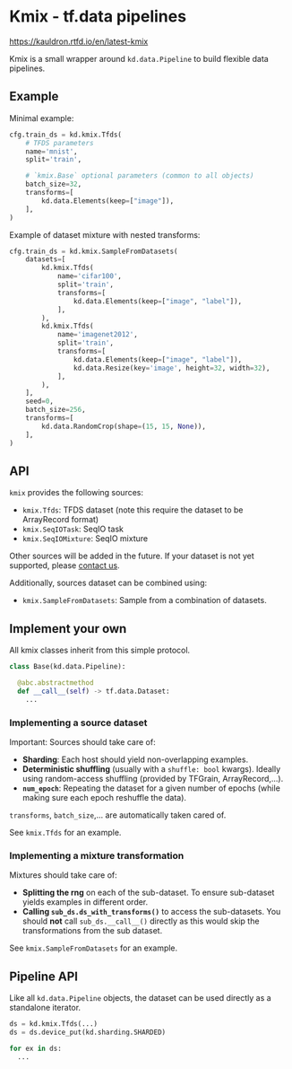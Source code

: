 # Kmix - tf.data pipelines

https://kauldron.rtfd.io/en/latest-kmix

Kmix is a small wrapper around `kd.data.Pipeline` to build flexible data
pipelines.

## Example

Minimal example:

```python
cfg.train_ds = kd.kmix.Tfds(
    # TFDS parameters
    name='mnist',
    split='train',

    # `kmix.Base` optional parameters (common to all objects)
    batch_size=32,
    transforms=[
        kd.data.Elements(keep=["image"]),
    ],
)
```

Example of dataset mixture with nested transforms:

```python
cfg.train_ds = kd.kmix.SampleFromDatasets(
    datasets=[
        kd.kmix.Tfds(
            name='cifar100',
            split='train',
            transforms=[
                kd.data.Elements(keep=["image", "label"]),
            ],
        ),
        kd.kmix.Tfds(
            name='imagenet2012',
            split='train',
            transforms=[
                kd.data.Elements(keep=["image", "label"]),
                kd.data.Resize(key='image', height=32, width=32),
            ],
        ),
    ],
    seed=0,
    batch_size=256,
    transforms=[
        kd.data.RandomCrop(shape=(15, 15, None)),
    ],
)
```

## API

`kmix` provides the following sources:

* `kmix.Tfds`: TFDS dataset (note this require the dataset to be ArrayRecord
  format)
* `kmix.SeqIOTask`: SeqIO task
* `kmix.SeqIOMixture`: SeqIO mixture

Other sources will be added in the future. If your dataset is not yet supported,
please [contact us](https://kauldron.rtfd.io/en/latest-help#bugs-feedback).

<!--

TODO(epot): Add more source options.

-->

Additionally, sources dataset can be combined using:

* `kmix.SampleFromDatasets`: Sample from a combination of datasets.

## Implement your own

All kmix classes inherit from this simple protocol.

```python
class Base(kd.data.Pipeline):

  @abc.abstractmethod
  def __call__(self) -> tf.data.Dataset:
    ...
```

### Implementing a source dataset

Important: Sources should take care of:

* **Sharding**: Each host should yield non-overlapping examples.
* **Deterministic shuffling** (usually with a `shuffle: bool` kwargs). Ideally using
  random-access shuffling (provided by TFGrain, ArrayRecord,...).
* **`num_epoch`**: Repeating the dataset for a given number of epochs (while
  making sure each epoch reshuffle the data).

`transforms`, `batch_size`,... are automatically taken cared of.

See `kmix.Tfds` for an example.

### Implementing a mixture transformation

Mixtures should take care of:

* **Splitting the rng** on each of the sub-dataset. To ensure sub-dataset yields
  examples in different order.
* **Calling `sub_ds.ds_with_transforms()`** to access the sub-datasets. You
should **not** call `sub_ds.__call__()` directly as this would skip the
transformations from the sub dataset.

See `kmix.SampleFromDatasets` for an example.

## Pipeline API

Like all `kd.data.Pipeline` objects, the dataset can be used directly as a
standalone iterator.

```python
ds = kd.kmix.Tfds(...)
ds = ds.device_put(kd.sharding.SHARDED)

for ex in ds:
  ...
```
